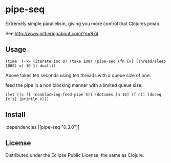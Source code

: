 # pipe-seq

Extremely simple parallelism, giving you more control that Clojures pmap.

See http://www.pitheringabout.com/?p=874

## Usage

`(time 
  (->> (iterate inc 0)
      (take 100)
      (pipe-seq (fn [x] (Thread/sleep 1000) x) 10 1)
      doall))`
      
Above takes ten seconds using ten threads with a queue size of one.

feed the pipe in a non blocking manner with a limited queue size:

`(let [[s f] (nonblocking-feed-pipe 5)] (dotimes [n 10] (f n)) (doseq [x s] (println x)))`

## Install

:dependencies [[pipe-seq "0.3.0"]]

## License

Distributed under the Eclipse Public License, the same as Clojure.
